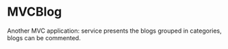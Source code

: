 MVCBlog
=======
Another MVC application: service presents the blogs grouped in categories, blogs can be commented.
